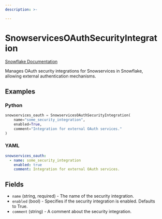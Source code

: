 ```yaml
---
description: >-
  
---
```


# SnowservicesOAuthSecurityIntegration

[Snowflake Documentation](https://docs.snowflake.com/en/sql-reference/sql/create-security-integration.html)

Manages OAuth security integrations for Snowservices in Snowflake, allowing external authentication mechanisms.


## Examples

### Python

```python
snowservices_oauth = SnowservicesOAuthSecurityIntegration(
    name="some_security_integration",
    enabled=True,
    comment="Integration for external OAuth services."
)
```


### YAML

```yaml
snowservices_oauth:
  - name: some_security_integration
    enabled: true
    comment: Integration for external OAuth services.
```


## Fields

* `name` (string, required) - The name of the security integration.
* `enabled` (bool) - Specifies if the security integration is enabled. Defaults to True.
* `comment` (string) - A comment about the security integration.



